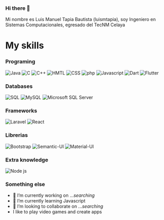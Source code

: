 ### Hi there 👋
Mi nombre es Luis Manuel Tapia Bautista (luismtapia), soy Ingeniero en Sistemas Computacionales, egresado del TecNM Celaya

# My skills
### Programing
![Java](https://img.shields.io/static/v1?label=Programming%20Java&labelColor=white&message=Language&color=007396&logo=java&logoColor=007396)
![C](https://img.shields.io/static/v1?label=Programming%20C&labelColor=white&message=Language&color=A8B9CC&logo=c&logoColor=A8B9CC)
![C++](https://img.shields.io/static/v1?label=Programming%20C%2B%2B&labelColor=white&message=Language&color=00599C&logo=cplusplus&logoColor=00599C)
![HMTL](https://img.shields.io/static/v1?label=Programming%20HTML&labelColor=white&message=Language&color=E34F26&logo=html5&logoColor=E34F26)
![CSS](https://img.shields.io/static/v1?label=Programming%20CSS&labelColor=white&message=Language&color=1572B6&logo=css3&logoColor=1572B6)
![php](https://img.shields.io/static/v1?label=Programming%20PHP&labelColor=white&message=Language&color=8993be&logo=php&logoColor=8993be)
![Javascript](https://img.shields.io/static/v1?label=Programming%20JavaScript&labelColor=white&message=Language&color=F7DF1E&logo=javascript&logoColor=F7DF1E)
![Dart](https://img.shields.io/static/v1?label=Programming%20Dart&labelColor=white&message=Language&color=0175C2&logo=dart&logoColor=0175C2)
![Flutter](https://img.shields.io/static/v1?label=Programming%20Flutter&labelColor=white&message=Language&color=02569B&logo=flutter&logoColor=02569B)

### Databases
![SQL](https://img.shields.io/static/v1?label=Programming%20SQL&labelColor=white&message=Language&color=4479A1&logo=mysql&logoColor=4479A1)
![MySQL](https://img.shields.io/static/v1?label=MySQL&labelColor=white&message=DBMS&color=4479A1&logo=mysql&logoColor=4479A1)
![Microsoft SQL Server](https://img.shields.io/static/v1?label=Microsoft%20SQL%20Server&labelColor=white&message=DBMS&color=CC2927&logo=microsoftsqlserver&logoColor=CC2927)

### Frameworks
![Laravel](https://img.shields.io/static/v1?label=Laravel&labelColor=white&message=Framework&color=FF2D20&logo=laravel&logoColor=FF2D20)
![React](https://img.shields.io/static/v1?label=React&labelColor=white&message=Framework&color=61DAFB&logo=react&logoColor=#61DAFB)

### Librerias
![Bootstrap](https://img.shields.io/static/v1?label=Bootstrap&labelColor=white&message=Libreria&color=7952B3&logo=Bootstrap&logoColor=7952B3)
![Semantic-UI](https://img.shields.io/static/v1?label=Semantic-UI&labelColor=white&message=Libreria&color=35BDB2&logo=semanticuireact&logoColor=35BDB2)
![Material-UI](https://img.shields.io/static/v1?label=MUI&labelColor=white&message=Libreria&color=007FFF&logo=mui&logoColor=007FFF)

### Extra knowledge
![Node js](https://img.shields.io/static/v1?label=Node.js&labelColor=white&message=Entorno&color=339933&logo=nodedotjs&logoColor=339933)


### Something else
- 🔭 I’m currently working on ..._searching_
- 🌱 I’m currently learning Javascript
- 👯 I’m looking to collaborate on ..._searching_
- I like to play video games and create apps

<!--
Here are some ideas to get you started:

- 🔭 I’m currently working on ...
- 🌱 I’m currently learning Javascript
- 👯 I’m looking to collaborate on ...
- 🤔 I’m looking for help with ...
- 💬 Ask me about ...
- 📫 How to reach me: ...
- 😄 Pronouns: ...
- ⚡ Fun fact: ...
-->
